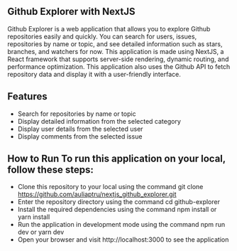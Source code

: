 ## Github Explorer with NextJS

Github Explorer is a web application that allows you to explore Github repositories easily and quickly. You can search for users, issues, repositories by name or topic, and see detailed information such as stars, branches, and watchers for now. This application is made using NextJS, a React framework that supports server-side rendering, dynamic routing, and performance optimization. This application also uses the Github API to fetch repository data and display it with a user-friendly interface.

## Features

- Search for repositories by name or topic
- Display detailed information from the selected category
- Display user details from the selected user
- Display comments from the selected issue
 
## How to Run To run this application on your local, follow these steps:

- Clone this repository to your local using the command git clone https://github.com/auliaptru/nextjs_github_explorer.git
- Enter the repository directory using the command cd github-explorer
- Install the required dependencies using the command npm install or yarn install
- Run the application in development mode using the command npm run dev or yarn dev
- Open your browser and visit http://localhost:3000 to see the application
